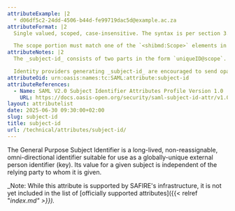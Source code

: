 ```yaml
---
attributeExample: |2
  * d06df5c2-24dd-4506-b44d-fe99719dac5d@example.ac.za
attributeFormat: |2
  Single valued, scoped, case-insensitive. The syntax is per section 3.3 of the SAML V2.0 Subject Identifier Attributes Profile.

  The scope portion must match one of the `<shibmd:Scope>` elements in the [identity provider's metadata](/technical/saml2/idp-requirements/).
attributeNotes: |2
  The _subject-id_ consists of two parts in the form `uniqueID@scope`. The uniqueID is a pseudonymous identifier for the subject at their home organisation, and the scope identifies the home organisation of the subject. The maximum combined length, including the "@" separator, is 255 characters.

  Identity providers generating _subject-id_ are encouraged to send opaque pseudonymous values for the uniqueID portion (specifically, it does not need to match `eduPersonPrincipalName` and probably should not).
attributeOid: urn:oasis:names:tc:SAML:attribute:subject-id
attributeReferences:
  - Name: SAML V2.0 Subject Identifier Attributes Profile Version 1.0
    URL: https://docs.oasis-open.org/security/saml-subject-id-attr/v1.0/cs01/saml-subject-id-attr-v1.0-cs01.html
layout: attributelist
date: 2025-06-30 09:30:00+02:00
slug: subject-id
title: subject-id
url: /technical/attributes/subject-id/
---
```


The General Purpose Subject Identifier is a long-lived, non-reassignable, omni-directional identifier suitable for use as a globally-unique external person identifier (key). Its value for a given subject is independent of the relying party to whom it is given.

_Note: While this attribute is supported by SAFIRE's infrastructure, it is not yet included in the list of [officially supported attributes]({{< relref "_index.md" >}})._
